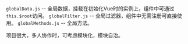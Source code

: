 `globalData.js`  -- 全局数据，挂载在初始化Vue时的实例上，组件中可通过`this.$root`访问。
`globalFilter.js`  -- 全局过滤器，组件中无需注册可直接使用。
`globalMethods.js`  -- 全局方法。

项目很大，多人协作时，可考虑模块化，模块自治。